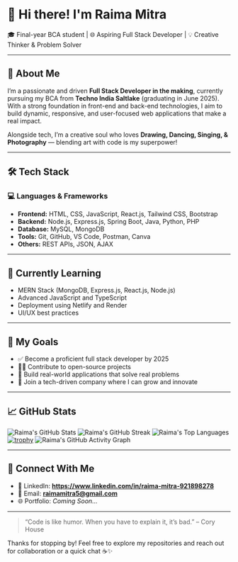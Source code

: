 
# 👋 Hi there! I'm Raima Mitra

🎓 Final-year BCA student | 🌐 Aspiring Full Stack Developer | 💡 Creative Thinker & Problem Solver

---

## 🚀 About Me

I’m a passionate and driven **Full Stack Developer in the making**, currently pursuing my BCA from **Techno India Saltlake** (graduating in June 2025). With a strong foundation in front-end and back-end technologies, I aim to build dynamic, responsive, and user-focused web applications that make a real impact.

Alongside tech, I’m a creative soul who loves **Drawing, Dancing, Singing, & Photography** — blending art with code is my superpower!

---

## 🛠️ Tech Stack

### 💻 Languages & Frameworks
- **Frontend:** HTML, CSS, JavaScript, React.js, Tailwind CSS, Bootstrap  
- **Backend:** Node.js, Express.js, Spring Boot, Java, Python, PHP  
- **Database:** MySQL, MongoDB  
- **Tools:** Git, GitHub, VS Code, Postman, Canva  
- **Others:** REST APIs, JSON, AJAX

---

## 🌱 Currently Learning
- MERN Stack (MongoDB, Express.js, React.js, Node.js)
- Advanced JavaScript and TypeScript
- Deployment using Netlify and Render
- UI/UX best practices

---

## 🎯 My Goals
- ✅ Become a proficient full stack developer by 2025
- 👩‍💻 Contribute to open-source projects
- 🧩 Build real-world applications that solve real problems
- 💼 Join a tech-driven company where I can grow and innovate

---

## 📈 GitHub Stats

![Raima's GitHub Stats](https://github-readme-stats.vercel.app/api?username=RaimaMitra&show_icons=true&theme=radical)
![Raima's GitHub Streak](https://github-readme-streak-stats.herokuapp.com/?user=RaimaMitra&theme=radical)
![Raima's Top Languages](https://github-readme-stats.vercel.app/api/top-langs/?username=RaimaMitra&layout=compact&theme=radical)
[![trophy](https://github-profile-trophy.vercel.app/?username=RaimaMitra&theme=radical)](https://github.com/ryo-ma/github-profile-trophy)
<img src="https://activity-graph.herokuapp.com/graph?username=RaimaMitra&theme=github" alt="Raima's GitHub Activity Graph"/>

---

## 🤝 Connect With Me

- 💼 LinkedIn: **https://www.linkedin.com/in/raima-mitra-921898278**
- 📧 Email: **raimamitra5@gmail.com**
- 🌐 Portfolio: *Coming Soon...*

---

> “Code is like humor. When you have to explain it, it’s bad.” – Cory House

Thanks for stopping by! Feel free to explore my repositories and reach out for collaboration or a quick chat ☕✨
